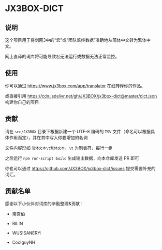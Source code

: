 # JX3BOX-DICT

## 说明

这个项目用于将剑网3中的“宏”或“团队监控数据”准确地从简体中文转为繁体中文。  

网上直译的词库将可能导致宏无法运行或数据无法正常监控。

## 使用

你可以通过 https://www.jx3box.com/app/translator 在线转译你的作品。  

或直接引用 https://cdn.jsdelivr.net/gh/JX3BOX/jx3box-dict@master/dict.json 构建你自己的项目

## 贡献

请在 `src/JX3BOX` 目录下根据新建一个 UTF-8 编码的 `TSV` 文件（命名可以根据具体作用而定），并在其中写入你要增加的名词

文件内容形如 `简体文本\t繁体文本`，`\t` 为制表符，每行一组

之后运行 `npm run-script build` 生成输出数据，向本仓库发送 PR 即可

你也可以通过 https://github.com/JX3BOX/jx3box-dict/issues 提交需要补充的词汇。

## 贡献名单

感谢以下小伙伴对词库的辛勤整理&贡献：

+ 南宫伯

+ BILIN 

+ WUSISANERYI

+ CoolguyNH
